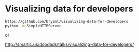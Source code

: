 # Visualizing data for developers

```sh
https://github.com/bryanl/visualizing-data-for-developers
python -m SimpleHTTPServer
```
or 

http://smartic.us/doodads/talks/visualizing-data-for-developers/
